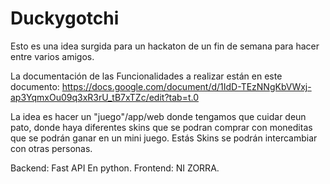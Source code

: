 # Duckygotchi
Esto es una idea surgida para un hackaton de un fin de semana para hacer entre varios amigos.

La documentación de las Funcionalidades a realizar están en este documento: 
https://docs.google.com/document/d/1IdD-TEzNNgKbVWxj-ap3YqmxOu09q3xR3rU_tB7xTZc/edit?tab=t.0

La idea es hacer un "juego"/app/web donde tengamos que cuidar deun pato, donde haya diferentes skins que se podran comprar con moneditas que se podrán ganar en un mini juego.
Estás Skins se podrán intercambiar con otras personas.


Backend: Fast API En python.
Frontend: NI ZORRA.
